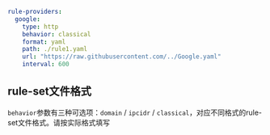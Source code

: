 ```yaml
rule-providers:
  google:
    type: http
    behavior: classical
    format: yaml
    path: ./rule1.yaml 
    url: "https://raw.githubusercontent.com/../Google.yaml"
    interval: 600
```

## rule-set文件格式

`behavior`参数有三种可选项：`domain` / `ipcidr` / `classical`，对应不同格式的rule-set文件格式。请按实际格式填写
